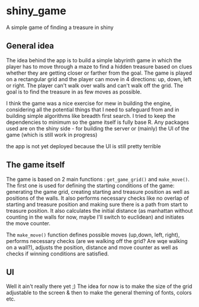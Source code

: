 # shiny_game
 A simple game of finding a treasure in shiny

## General idea

The idea behind the app is to build a simple labyrinth game in which
the player has to move through a maze to find a hidden treasure based on clues
whether they are getting closer or farther from the goal. The game is played
on a rectangular grid and the player can move in 4 directions: up, down, left or
right. The player can't walk over walls and can't walk off the grid. The goal
is to find the treasure in as few moves as possible.


I think the game was a nice exercise for mew in building the engine, considering
all the potential things that I need to safeguard from and in building simple 
algorithms like breadth first search.
I tried to keep the dependencies to minimum so the game itself is fully
base R. Any packages used are on the shiny side - for building the server or (mainly)
the UI of the game (which is still work in progress)

the app is not yet deployed because the UI is still pretty terrible

## The game itself

The game is based on 2 main functions : `get_game_grid()` and `make_move()`.
The first one is used for defining the starting conditions of the game: generating
the game grid, creating starting and treasure position as well as positions of
the walls. It also performs necessary checks like no overlap of starting and treasure
position and making sure there is a path from start to treasure position.
It also calculates the initial distance (as manhattan without counting in the walls for now,
maybe I'll switch to euclidean) and initiates the move counter.

The `make_move()` function defines possible moves (up,down, left, right), performs
necessary checks (are we walking off the grid? Are wqe walking on a wall?), adjusts
the position, distance and move counter as well as checks if winning conditions are
satisfied.

## UI

Well it ain't really there yet ;)
The idea for now is to make the size of the grid adjustable to the screen & then
to make the general theming of fonts, colors etc.